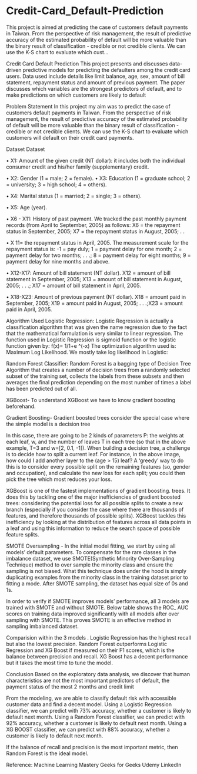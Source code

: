 # Credit-Card_Default-Prediction
This project is aimed at predicting the case of customers default payments in Taiwan. From the perspective of risk management, the result of predictive accuracy of the estimated probability of default will be more valuable than the binary result of classification - credible or not credible clients. We can use the K-S chart to evaluate which cust…




Credit Card Default Prediction
This project presents and discusses data-driven predictive models for predicting the defaulters among the credit card users. Data used include details like limit balance, age, sex, amount of bill statement, repayment status and amount of previous payment. The paper discusses which variables are the strongest predictors of default, and to make predictions on which customers are likely to default

Problem Statement
In this project my aim was to predict the case of customers default payments in Taiwan. From the perspective of risk management, the result of predictive accuracy of the estimated probability of default will be more valuable than the binary result of classification - credible or not credible clients. We can use the K-S chart to evaluate which customers will default on their credit card payments.

Dataset
Dataset

• X1: Amount of the given credit (NT dollar): it includes both the individual consumer credit and his/her family (supplementary) credit.

• X2: Gender (1 = male; 2 = female). • X3: Education (1 = graduate school; 2 = university; 3 = high school; 4 = others).

• X4: Marital status (1 = married; 2 = single; 3 = others).

• X5: Age (year).

• X6 - X11: History of past payment. We tracked the past monthly payment records (from April to September, 2005) as follows: X6 = the repayment status in September, 2005; X7 = the repayment status in August, 2005; . .

• X 11= the repayment status in April, 2005. The measurement scale for the repayment status is: -1 = pay duly; 1 = payment delay for one month; 2 = payment delay for two months; . . .; 8 = payment delay for eight months; 9 = payment delay for nine months and above.

• X12-X17: Amount of bill statement (NT dollar). X12 = amount of bill statement in September, 2005; X13 = amount of bill statement in August, 2005; . . .; X17 = amount of bill statement in April, 2005.

• X18-X23: Amount of previous payment (NT dollar). X18 = amount paid in September, 2005; X19 = amount paid in August, 2005; . . .;X23 = amount paid in April, 2005.

Algorithm Used
Logistic Regression: Logistic Regression is actually a classification algorithm that was given the name regression due to the fact that the mathematical formulation is very similar to linear regression. The function used in Logistic Regression is sigmoid function or the logistic function given by: f(x)= 1/1+e ^(-x)
The optimization algorithm used is: Maximum Log Likelihood. We mostly take log likelihood in Logistic:

Random Forest Classifier: Random Forest is a bagging type of Decision Tree Algorithm that creates a number of decision trees from a randomly selected subset of the training set, collects the labels from these subsets and then averages the final prediction depending on the most number of times a label has been predicted out of all.

XGBoost- To understand XGBoost we have to know gradient boosting beforehand.

Gradient Boosting- Gradient boosted trees consider the special case where the simple model is a decision tree

In this case, there are going to be 2 kinds of parameters P: the weights at each leaf, w, and the number of leaves T in each tree (so that in the above example, T=3 and w=[2, 0.1, -1]). When building a decision tree, a challenge is to decide how to split a current leaf. For instance, in the above image, how could I add another layer to the (age > 15) leaf? A ‘greedy’ way to do this is to consider every possible split on the remaining features (so, gender and occupation), and calculate the new loss for each split; you could then pick the tree which most reduces your loss.

XGBoost is one of the fastest implementations of gradient boosting. trees. It does this by tackling one of the major inefficiencies of gradient boosted trees: considering the potential loss for all possible splits to create a new branch (especially if you consider the case where there are thousands of features, and therefore thousands of possible splits). XGBoost tackles this inefficiency by looking at the distribution of features across all data points in a leaf and using this information to reduce the search space of possible feature splits.

SMOTE Oversampling -
In the initial model fitting, we start by using all models’ default parameters. To compensate for the rare classes in the imbalance dataset, we use SMOTE(Synthetic Minority Over-Sampling Technique) method to over sample the minority class and ensure the sampling is not biased. What this technique does under the hood is simply duplicating examples from the minority class in the training dataset prior to fitting a mode. After SMOTE sampling, the dataset has equal size of 0s and 1s.

In order to verify if SMOTE improves models’ performance, all 3 models are trained with SMOTE and without SMOTE. Below table shows the ROC_ AUC scores on training data improved significantly with all models after over sampling with SMOTE. This proves SMOTE is an effective method in sampling imbalanced dataset.

Comparision within the 3 models .
Logistic Regression has the highest recall but also the lowest precision. Random Forest outperforms Logistic Regression and XG Boost if measured on their F1 scores, which is the balance between precision and recall. XG Boost has a decent performance but it takes the most time to tune the model.

Conclusion
Based on the exploratory data analysis, we discover that human characteristics are not the most important predictors of default, the payment status of the most 2 months and credit limit

From the modeling, we are able to classify default risk with accessible customer data and find a decent model. Using a Logistic Regression classifier, we can predict with 73% accuracy, whether a customer is likely to default next month. Using a Random Forest classifier, we can predict with 92% accuracy, whether a customer is likely to default next month. Using a XG BOOST classifier, we can predict with 88% accuracy, whether a customer is likely to default next month.

If the balance of recall and precision is the most important metric, then Random Forest is the ideal model.

Reference:
Machine Learning Mastery
Geeks for Geeks
Udemy
LinkedIn


